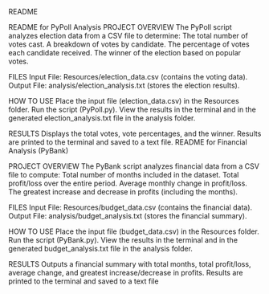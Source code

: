 README

README for PyPoll Analysis
PROJECT OVERVIEW
The PyPoll script analyzes election data from a CSV file to determine:
The total number of votes cast.
A breakdown of votes by candidate.
The percentage of votes each candidate received.
The winner of the election based on popular votes.

FILES
Input File: Resources/election_data.csv (contains the voting data).
Output File: analysis/election_analysis.txt (stores the election results).

HOW TO USE
Place the input file (election_data.csv) in the Resources folder.
Run the script (PyPoll.py).
View the results in the terminal and in the generated election_analysis.txt file in the analysis folder.

RESULTS
Displays the total votes, vote percentages, and the winner.
Results are printed to the terminal and saved to a text file.
README for Financial Analysis (PyBank)


PROJECT OVERVIEW
The PyBank script analyzes financial data from a CSV file to compute:
Total number of months included in the dataset.
Total profit/loss over the entire period.
Average monthly change in profit/loss.
The greatest increase and decrease in profits (including the months).

FILES
Input File: Resources/budget_data.csv (contains the financial data).
Output File: analysis/budget_analysis.txt (stores the financial summary).

HOW TO USE
Place the input file (budget_data.csv) in the Resources folder.
Run the script (PyBank.py).
View the results in the terminal and in the generated budget_analysis.txt file in the analysis folder.

RESULTS
Outputs a financial summary with total months, total profit/loss, average change, and greatest increase/decrease in profits.
Results are printed to the terminal and saved to a text file